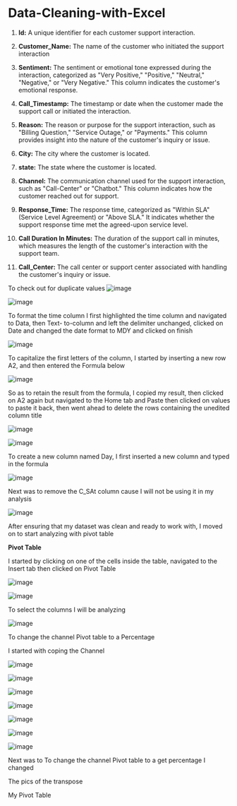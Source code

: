 # Data-Cleaning-with-Excel

1. **Id:** A unique identifier for each customer support interaction.

2. **Customer_Name:** The name of the customer who initiated the support interaction

3. **Sentiment:** The sentiment or emotional tone expressed during the interaction, categorized as "Very Positive," "Positive," "Neutral," "Negative," or "Very Negative."       This column indicates the customer's emotional response.


4. **Call_Timestamp:** The timestamp or date when the customer made the support call or initiated the interaction.

6. **Reason:** The reason or purpose for the support interaction, such as "Billing Question," "Service Outage," or "Payments." This column provides insight into the nature     of the customer's inquiry or issue.

7. **City:** The city where the customer is located.

8. **state:** The state where the customer is located.

9. **Channel:** The communication channel used for the support interaction, such as "Call-Center" or "Chatbot." This column indicates how the customer reached out for          support.

10. **Response_Time:** The response time, categorized as "Within SLA" (Service Level Agreement) or "Above SLA." It indicates whether the support response time met the           agreed-upon service level.

11. **Call Duration In Minutes:** The duration of the support call in minutes, which measures the length of the customer's interaction with the support team.

12. **Call_Center:** The call center or support center associated with handling the customer's inquiry or issue.


To check out for duplicate values
![image](https://github.com/Chichi126/Data-Cleaning-with-Excel/assets/140970592/8c55045a-31f1-4d4e-968a-4e9095f6223d)

![image](https://github.com/Chichi126/Data-Cleaning-with-Excel/assets/140970592/806d519b-1842-43e4-a7f0-fb0361f79dae)



To format the time column
I first highlighted the time column and navigated to Data, then Text- to-column and left the delimiter unchanged, clicked on Date and changed the date format to MDY and clicked on finish

![image](https://github.com/Chichi126/Data-Cleaning-with-Excel/assets/140970592/be8cb3f7-7683-4d76-8294-9d90c11075bd)

To capitalize the first letters of the column, I started by inserting a new row A2, and then entered the Formula below

![image](https://github.com/Chichi126/Data-Cleaning-with-Excel/assets/140970592/c1b02ea4-1906-4e69-875e-beb814c02da5)

 
So as to retain the result from the formula, I copied my result, then clicked on A2 again  but navigated to the Home tab and Paste then clicked on values to paste it back, then went ahead to delete the rows containing the unedited column title

![image](https://github.com/Chichi126/Data-Cleaning-with-Excel/assets/140970592/fb69cd96-f555-44a3-bd9f-94d1d9804807)


![image](https://github.com/Chichi126/Data-Cleaning-with-Excel/assets/140970592/e0855673-505b-4880-916f-33b1aaf06212)


To create a new column named Day, I first inserted a new column and typed in the formula

![image](https://github.com/Chichi126/Data-Cleaning-with-Excel/assets/140970592/06366b86-18f2-4ac1-bef8-2222664eb390)

Next was to remove the C_SAt column cause I will not be using it in my analysis

![image](https://github.com/Chichi126/Data-Cleaning-with-Excel/assets/140970592/c3271a7c-6930-4726-8bb7-7ea609d45c0d)


After ensuring that my dataset was clean and ready to work with, I moved on to start analyzing with pivot table

**Pivot Table** 

I started by clicking on one of the cells inside the table, navigated to the Insert tab then clicked on Pivot Table

![image](https://github.com/Chichi126/Data-Cleaning-with-Excel/assets/140970592/5121a16b-b479-4079-8d12-5baf9757633b)

![image](https://github.com/Chichi126/Data-Cleaning-with-Excel/assets/140970592/621aded3-4f18-4af7-88d4-f322e84583e0)


To select the columns I will be analyzing 

![image](https://github.com/Chichi126/Data-Cleaning-with-Excel/assets/140970592/b1fed7db-7836-4b2b-a57b-c41da06dc52a)


To change the channel Pivot table to a Percentage

I started with coping the Channel 

![image](https://github.com/Chichi126/Data-Cleaning-with-Excel/assets/140970592/04d38b32-aa87-4183-9b4c-0f4f597fd194)


![image](https://github.com/Chichi126/Data-Cleaning-with-Excel/assets/140970592/c04ac9ec-43e9-4c35-80e4-069b4c4b5b1a)


![image](https://github.com/Chichi126/Data-Cleaning-with-Excel/assets/140970592/775b8825-6810-4e45-9ed0-eb5af8026909)


![image](https://github.com/Chichi126/Data-Cleaning-with-Excel/assets/140970592/a124cda7-1e5a-466e-b920-6c703da1ab47)


![image](https://github.com/Chichi126/Data-Cleaning-with-Excel/assets/140970592/4096199f-98eb-4785-8a4f-3275dd01eb7e)


![image](https://github.com/Chichi126/Data-Cleaning-with-Excel/assets/140970592/550cbae2-8110-4b03-beab-8ec41b4df427)


![image](https://github.com/Chichi126/Data-Cleaning-with-Excel/assets/140970592/52de3643-b03f-4b6f-918a-2526dce8c68a)


















 



 


Next was to 
To change the channel Pivot table to a get percentage I changed 

 
The pics of the transpose 
  
 
My Pivot Table
 













 
